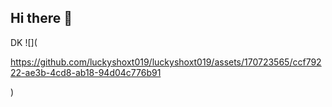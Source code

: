 ## Hi there 👋
DK
![](

https://github.com/luckyshoxt019/luckyshoxt019/assets/170723565/ccf79222-ae3b-4cd8-ab18-94d04c776b91

)

